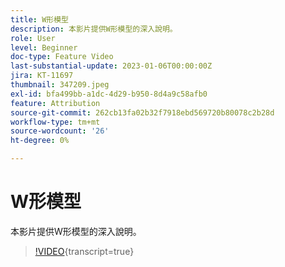 ```yaml
---
title: W形模型
description: 本影片提供W形模型的深入說明。
role: User
level: Beginner
doc-type: Feature Video
last-substantial-update: 2023-01-06T00:00:00Z
jira: KT-11697
thumbnail: 347209.jpeg
exl-id: bfa499bb-a1dc-4d29-b950-8d4a9c58afb0
feature: Attribution
source-git-commit: 262cb13fa02b32f7918ebd569720b80078c2b28d
workflow-type: tm+mt
source-wordcount: '26'
ht-degree: 0%

---
```


# W形模型

本影片提供W形模型的深入說明。

>[!VIDEO](https://video.tv.adobe.com/v/347209/?learn=on){transcript=true}
